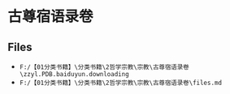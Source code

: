 # 古尊宿语录卷

## Files

- `F:/【01分类书籍】\分类书籍\2哲学宗教\宗教\古尊宿语录卷\zzyl.PDB.baiduyun.downloading`
- `F:/【01分类书籍】\分类书籍\2哲学宗教\宗教\古尊宿语录卷\files.md`

